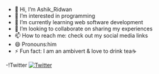 - 👋 Hi, I’m Ashik_Ridwan
- 👀 I’m interested in programming
- 🌱 I’m currently learning web software development
- 💞️ I’m looking to collaborate on sharing my experiences
- 📫 How to reach me: check out my social media links
- 😄 Pronouns:him
- ⚡ Fun fact: I am an ambivert & love to drink tea☕

-!Twitter [![Twitter](http://i.imgur.com/tXSoThF.png)](https://x.com/ashik_2534)

<!---
ashik-2534/ashik-2534 is a ✨ special ✨ repository because its `README.md` (this file) appears on your GitHub profile.
You can click the Preview link to take a look at your changes.
--->
